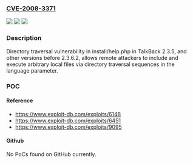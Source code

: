 ### [CVE-2008-3371](https://cve.mitre.org/cgi-bin/cvename.cgi?name=CVE-2008-3371)
![](https://img.shields.io/static/v1?label=Product&message=n%2Fa&color=blue)
![](https://img.shields.io/static/v1?label=Version&message=n%2Fa&color=blue)
![](https://img.shields.io/static/v1?label=Vulnerability&message=n%2Fa&color=brighgreen)

### Description

Directory traversal vulnerability in install/help.php in TalkBack 2.3.5, and other versions before 2.3.6.2, allows remote attackers to include and execute arbitrary local files via directory traversal sequences in the language parameter.

### POC

#### Reference
- https://www.exploit-db.com/exploits/6148
- https://www.exploit-db.com/exploits/6451
- https://www.exploit-db.com/exploits/9095

#### Github
No PoCs found on GitHub currently.

